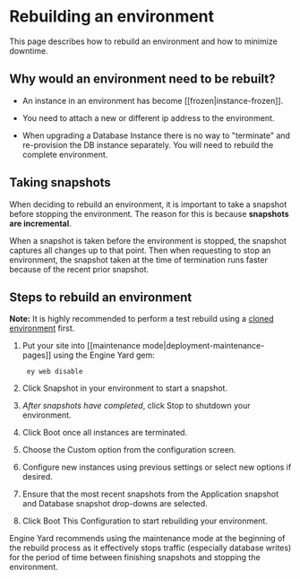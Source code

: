 # Rebuilding an environment

This page describes how to rebuild an environment and how to minimize downtime.

## Why would an environment need to be rebuilt?

* An instance in an environment has become [[frozen|instance-frozen]].

* You need to attach a new or different ip address to the environment.

* When upgrading a Database Instance there is no way to "terminate" and re-provision 
  the DB instance separately.  You will need to rebuild the complete environment.



## Taking snapshots

When deciding to rebuild an environment, it is important to take a snapshot 
before stopping the environment. The reason for this is because **snapshots are
incremental**.

When a snapshot is taken before the environment is stopped, the snapshot captures
all changes up to that point.  Then when requesting to stop an environment, the snapshot
taken at the time of termination runs faster because of the recent prior snapshot.

## Steps to rebuild an environment

**Note:** It is highly recommended to perform a test rebuild using a 
  <a href="/environment-clone.html">cloned environment</a> first.


  1. Put your site into [[maintenance mode|deployment-maintenance-pages]] using the Engine Yard gem:
    
          ey web disable
    
  2. Click Snapshot in your environment to start a snapshot.
  3. *After snapshots have completed*, click Stop to shutdown your environment.
  4. Click Boot once all instances are terminated.
  5. Choose the Custom option from the configuration screen.
  6. Configure new instances using previous settings or select new options if desired.
  7. Ensure that the most recent snapshots from the Application snapshot and Database snapshot drop-downs are selected.
  8. Click Boot This Configuration to start rebuilding your environment.

Engine Yard recommends using the maintenance mode at 
the beginning of the rebuild process as it effectively stops traffic 
(especially database writes) for the period of time between finishing 
snapshots and stopping the environment.
